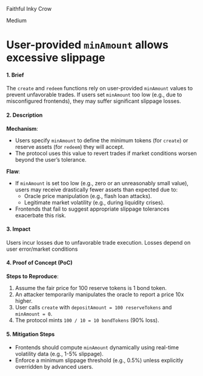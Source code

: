 Faithful Inky Crow

Medium

# User-provided `minAmount` allows excessive slippage

#### 1. Brief
The `create` and `redeem` functions rely on user-provided `minAmount` values to prevent unfavorable trades. If users set `minAmount` too low (e.g., due to misconfigured frontends), they may suffer significant slippage losses.  

#### 2. Description 
**Mechanism**:  
- Users specify `minAmount` to define the minimum tokens (for `create`) or reserve assets (for `redeem`) they will accept.  
- The protocol uses this value to revert trades if market conditions worsen beyond the user’s tolerance.  

**Flaw**:  
- If `minAmount` is set too low (e.g., zero or an unreasonably small value), users may receive drastically fewer assets than expected due to:  
  - Oracle price manipulation (e.g., flash loan attacks).  
  - Legitimate market volatility (e.g., during liquidity crises).  
- Frontends that fail to suggest appropriate slippage tolerances exacerbate this risk.   

#### 3. Impact  
Users incur losses due to unfavorable trade execution. Losses depend on user error/market conditions

#### 4. Proof of Concept (PoC) 
**Steps to Reproduce**:  
1. Assume the fair price for 100 reserve tokens is 1 bond token.  
2. An attacker temporarily manipulates the oracle to report a price 10x higher.  
3. User calls `create` with `depositAmount = 100 reserveTokens` and `minAmount = 0`.  
4. The protocol mints `100 / 10 = 10 bondTokens` (90% loss).  

#### 5. Mitigation Steps
- Frontends should compute `minAmount` dynamically using real-time volatility data (e.g., 1-5% slippage).  
- Enforce a minimum slippage threshold (e.g., 0.5%) unless explicitly overridden by advanced users.  
